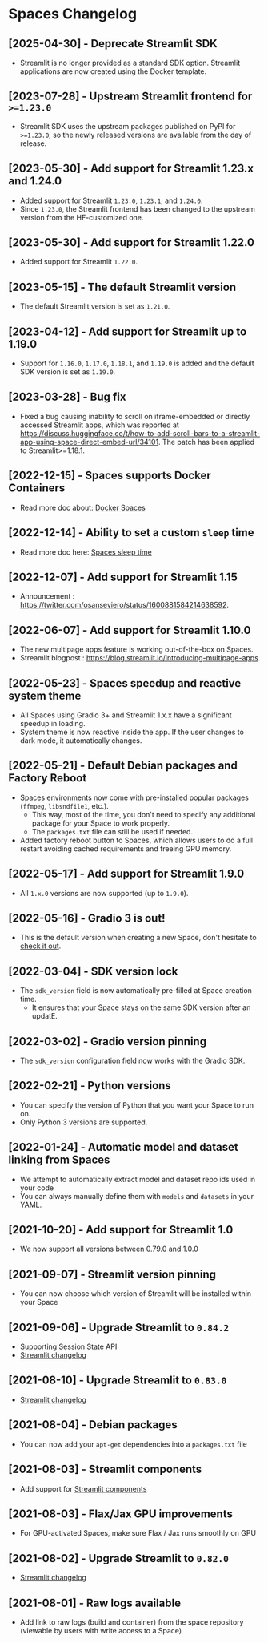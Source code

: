# Spaces Changelog

## [2025-04-30] - Deprecate Streamlit SDK

- Streamlit is no longer provided as a standard SDK option. Streamlit applications are now created using the Docker template.

## [2023-07-28] - Upstream Streamlit frontend for `>=1.23.0`

- Streamlit SDK uses the upstream packages published on PyPI for `>=1.23.0`, so the newly released versions are available from the day of release.

## [2023-05-30] - Add support for Streamlit 1.23.x and 1.24.0

- Added support for Streamlit `1.23.0`, `1.23.1`, and `1.24.0`.
- Since `1.23.0`, the Streamlit frontend has been changed to the upstream version from the HF-customized one.

## [2023-05-30] - Add support for Streamlit 1.22.0

- Added support for Streamlit `1.22.0`.

## [2023-05-15] - The default Streamlit version
- The default Streamlit version is set as `1.21.0`.

## [2023-04-12] - Add support for Streamlit up to 1.19.0
- Support for `1.16.0`, `1.17.0`, `1.18.1`, and `1.19.0` is added and the default SDK version is set as `1.19.0`.

## [2023-03-28] - Bug fix
- Fixed a bug causing inability to scroll on iframe-embedded or directly accessed Streamlit apps, which was reported at https://discuss.huggingface.co/t/how-to-add-scroll-bars-to-a-streamlit-app-using-space-direct-embed-url/34101. The patch has been applied to Streamlit>=1.18.1.

## [2022-12-15] - Spaces supports Docker Containers

- Read more doc about: [Docker Spaces](./spaces-sdks-docker)

## [2022-12-14] - Ability to set a custom `sleep` time

- Read more doc here: [Spaces sleep time](./spaces-gpus#sleep-time)

## [2022-12-07] - Add support for Streamlit 1.15

- Announcement : https://twitter.com/osanseviero/status/1600881584214638592.

## [2022-06-07] - Add support for Streamlit 1.10.0

- The new multipage apps feature is working out-of-the-box on Spaces.
- Streamlit blogpost : https://blog.streamlit.io/introducing-multipage-apps.

## [2022-05-23] - Spaces speedup and reactive system theme

- All Spaces using Gradio 3+ and Streamlit 1.x.x have a significant speedup in loading.
- System theme is now reactive inside the app. If the user changes to dark mode, it automatically changes.

## [2022-05-21] - Default Debian packages and Factory Reboot

- Spaces environments now come with pre-installed popular packages (`ffmpeg`, `libsndfile1`, etc.).
    - This way, most of the time, you don't need to specify any additional package for your Space to work properly.
    - The `packages.txt` file can still be used if needed.
- Added factory reboot button to Spaces, which allows users to do a full restart avoiding cached requirements and freeing GPU memory.

## [2022-05-17] - Add support for Streamlit 1.9.0

- All `1.x.0` versions are now supported (up to `1.9.0`).

## [2022-05-16] - Gradio 3 is out!

- This is the default version when creating a new Space, don't hesitate to [check it out](https://huggingface.co/blog/gradio-blocks).

## [2022-03-04] - SDK version lock

- The `sdk_version` field is now automatically pre-filled at Space creation time.
    - It ensures that your Space stays on the same SDK version after an updatE.

## [2022-03-02] - Gradio version pinning

- The `sdk_version` configuration field now works with the Gradio SDK.

## [2022-02-21] - Python versions

- You can specify the version of Python that you want your Space to run on.
- Only Python 3 versions are supported.

## [2022-01-24] - Automatic model and dataset linking from Spaces

- We attempt to automatically extract model and dataset repo ids used in your code
- You can always manually define them with `models` and `datasets` in your YAML.

## [2021-10-20] - Add support for Streamlit 1.0

- We now support all versions between 0.79.0 and 1.0.0

## [2021-09-07] - Streamlit version pinning

- You can now choose which version of Streamlit will be installed within your Space

## [2021-09-06] - Upgrade Streamlit to `0.84.2`

- Supporting Session State API
- [Streamlit changelog](https://github.com/streamlit/streamlit/releases/tag/0.84.0)

## [2021-08-10] - Upgrade Streamlit to `0.83.0`

- [Streamlit changelog](https://github.com/streamlit/streamlit/releases/tag/0.83.0)

## [2021-08-04] - Debian packages

- You can now add your `apt-get` dependencies into a `packages.txt` file

## [2021-08-03] - Streamlit components

- Add support for [Streamlit components](https://streamlit.io/components)

## [2021-08-03] - Flax/Jax GPU improvements

- For GPU-activated Spaces, make sure Flax / Jax runs smoothly on GPU

## [2021-08-02] - Upgrade Streamlit to `0.82.0`

- [Streamlit changelog](https://github.com/streamlit/streamlit/releases/tag/0.82.0)

## [2021-08-01] - Raw logs available

- Add link to raw logs (build and container) from the space repository (viewable by users with write access to a Space)
